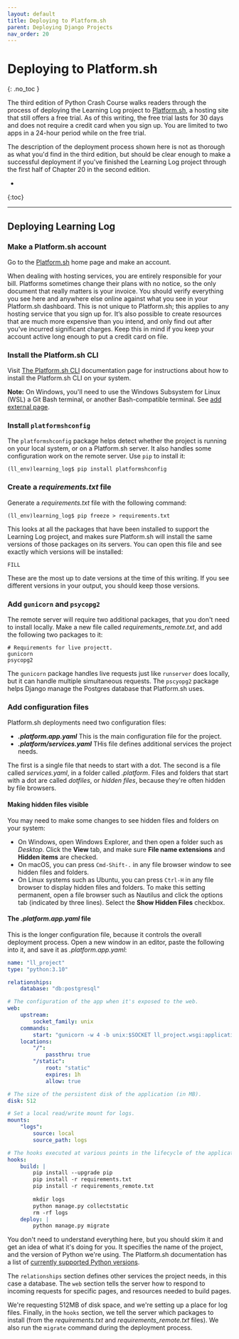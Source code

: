 ```yaml
---
layout: default
title: Deploying to Platform.sh
parent: Deploying Django Projects
nav_order: 20
---
```


# Deploying to Platform.sh
{: .no_toc }

The third edition of Python Crash Course walks readers through the process of deploying the Learning Log project to [Platform.sh](https://platform.sh), a hosting site that still offers a free trial. As of this writing, the free trial lasts for 30 days and does not require a credit card when you sign up. You are limited to two apps in a 24-hour period while on the free trial. 

The description of the deployment process shown here is not as thorough as what you'd find in the third edition, but should be clear enough to make a successful deployment if you've finished the Learning Log project through the first half of Chapter 20 in the second edition.

* 
{:toc}

---

## Deploying Learning Log

### Make a Platform.sh account

Go to the [Platform.sh](https://platform.sh) home page and make an account.

When dealing with hosting services, you are entirely responsible for your bill. Platforms sometimes change their plans with no notice, so the only document that really matters is your invoice. You should verify everything you see here and anywhere else online against what you see in your Platform.sh dashboard. This is not unique to Platform.sh; this applies to any hosting service that you sign up for. It’s also possible to create resources that are much more expensive than you intend, and only find out after you’ve incurred significant charges. Keep this in mind if you keep your account active long enough to put a credit card on file.

### Install the Platform.sh CLI

Visit [The Platform.sh CLI](https://docs.platform.sh/administration/cli.html) documentation page for instructions about how to install the Platform.sh CLI on your system.

**Note:** On Windows, you'll need to use the Windows Subsystem for Linux (WSL) a Git Bash terminal, or another Bash-compatible terminal. See [add external page]().

### Install `platformshconfig`

The `platformshconfig` package helps detect whether the project is running on your local system, or on a Platform.sh server. It also handles some configuration work on the remote server. Use `pip` to install it:

```
(ll_env)learning_log$ pip install platformshconfig
```

### Create a *requirements.txt* file

Generate a *requirements.txt* file with the following command:

```
(ll_env)learning_log$ pip freeze > requirements.txt
```

This looks at all the packages that have been installed to support the Learning Log project, and makes sure Platform.sh will install the same versions of those packages on its servers. You can open this file and see exactly which versions will be installed:

```
FILL
```

These are the most up to date versions at the time of this writing. If you see different versions in your output, you should keep those versions.

### Add `gunicorn` and `psycopg2`

The remote server will require two additional packages, that you don't need to install locally. Make a new file called *requirements_remote.txt*, and add the following two packages to it:

```
# Requirements for live projectt.
gunicorn
psycopg2
```

The `gunicorn` package handles live requests just like `runserver` does locally, but it can handle multiple simultaneous requests. The `pscyopg2` package helps Django manage the Postgres database that Platform.sh uses.

### Add configuration files

Platform.sh deployments need two configuration files:

- ***.platform.app.yaml*** This is the main configuration file for the project.
- ***.platform/services.yaml*** THis file defines additional services the project needs.

The first is a single file that needs to start with a dot. The second is a file called *services.yaml*, in a folder called *.platform*. Files and folders that start with a dot are called *dotfiles*, or *hidden files*, because they're often hidden by file browsers.

#### Making hidden files visible

You may need to make some changes to see hidden files and folders on your system:

- On Windows, open Windows Explorer, and then open a folder such as *Desktop*. Click the **View** tab, and make sure **File name extensions** and **Hidden items** are checked.
- On macOS, you can press `Cmd-Shift-.` in any file browser window to see hidden files and folders.
- On Linux systems such as Ubuntu, you can press `Ctrl-H` in any file browser to display hidden files and folders. To make this setting permanent, open a file browser such as Nautilus and click the options tab (indicated by three lines). Select the **Show Hidden Files** checkbox.

#### The *.platform.app.yaml* file

This is the longer configuration file, because it controls the overall deployment process. Open a new window in an editor, paste the following into it, and save it as *.platform.app.yaml*:

```yaml
name: "ll_project"
type: "python:3.10"

relationships:
    database: "db:postgresql"

# The configuration of the app when it's exposed to the web.
web:
    upstream:
        socket_family: unix
    commands:
        start: "gunicorn -w 4 -b unix:$SOCKET ll_project.wsgi:application"
    locations:
        "/":
            passthru: true
        "/static":
            root: "static"
            expires: 1h
            allow: true

# The size of the persistent disk of the application (in MB).
disk: 512

# Set a local read/write mount for logs.
mounts:
    "logs":
        source: local
        source_path: logs

# The hooks executed at various points in the lifecycle of the application.
hooks:
    build: |
        pip install --upgrade pip
        pip install -r requirements.txt
        pip install -r requirements_remote.txt
        
        mkdir logs
        python manage.py collectstatic
        rm -rf logs
    deploy: |
        python manage.py migrate
```

You don't need to understand everything here, but you should skim it and get an idea of what it's doing for you. It specifies the name of the project, and the version of Python we're using. The Platform.sh documentation has a list of [currently supported Python versions](https://docs.platform.sh/languages/python.html).

The `relationships` section defines other services the project needs, in this case a database. The `web` section tells the server how to respond to incoming requests for specific pages, and resources needed to build pages.

We're requesting 512MB of disk space, and we're setting up a place for log files. Finally, in the `hooks` section, we tell the server which packages to install (from the *requirements.txt* and *requirements_remote.txt* files). We also run the `migrate` command during the deployment process.